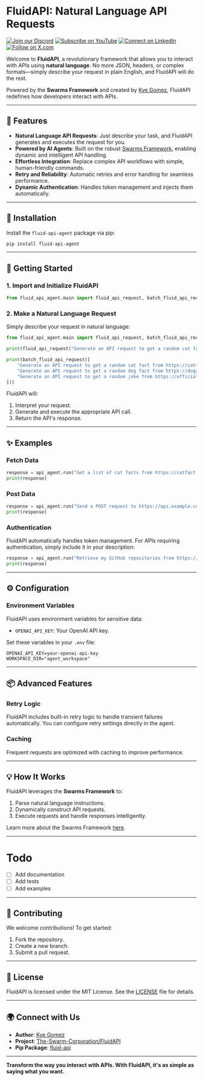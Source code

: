 # FluidAPI: Natural Language API Requests

[![Join our Discord](https://img.shields.io/badge/Discord-Join%20our%20server-5865F2?style=for-the-badge&logo=discord&logoColor=white)](https://discord.gg/agora-999382051935506503) [![Subscribe on YouTube](https://img.shields.io/badge/YouTube-Subscribe-red?style=for-the-badge&logo=youtube&logoColor=white)](https://www.youtube.com/@kyegomez3242) [![Connect on LinkedIn](https://img.shields.io/badge/LinkedIn-Connect-blue?style=for-the-badge&logo=linkedin&logoColor=white)](https://www.linkedin.com/in/kye-g-38759a207/) [![Follow on X.com](https://img.shields.io/badge/X.com-Follow-1DA1F2?style=for-the-badge&logo=x&logoColor=white)](https://x.com/kyegomezb)

Welcome to **FluidAPI**, a revolutionary framework that allows you to interact with APIs using **natural language**. No more JSON, headers, or complex formats—simply describe your request in plain English, and FluidAPI will do the rest.

Powered by the **Swarms Framework** and created by [Kye Gomez](https://github.com/kyegomez), FluidAPI redefines how developers interact with APIs.

---

## 🌟 Features

- **Natural Language API Requests**: Just describe your task, and FluidAPI generates and executes the request for you.
- **Powered by AI Agents**: Built on the robust [Swarms Framework](https://github.com/kyegomez/swarms), enabling dynamic and intelligent API handling.
- **Effortless Integration**: Replace complex API workflows with simple, human-friendly commands.
- **Retry and Reliability**: Automatic retries and error handling for seamless performance.
- **Dynamic Authentication**: Handles token management and injects them automatically.

---

## 🚀 Installation

Install the `fluid-api-agent` package via pip:

```bash
pip install fluid-api-agent
```

---

## 🔧 Getting Started

### 1. Import and Initialize FluidAPI
```python
from fluid_api_agent.main import fluid_api_request, batch_fluid_api_request
```

### 2. Make a Natural Language Request
Simply describe your request in natural language:

```python
from fluid_api_agent.main import fluid_api_request, batch_fluid_api_request

print(fluid_api_request("Generate an API request to get a random cat fact from https://catfact.ninja/fact"))

print(batch_fluid_api_request([
    "Generate an API request to get a random cat fact from https://catfact.ninja/fact",
    "Generate an API request to get a random dog fact from https://dogapi.dog/api/v2/facts", 
    "Generate an API request to get a random joke from https://official-joke-api.appspot.com/random_joke"
]))

```

FluidAPI will:
1. Interpret your request.
2. Generate and execute the appropriate API call.
3. Return the API's response.

---

## ✨ Examples

### Fetch Data
```python
response = api_agent.run("Get a list of cat facts from https://catfact.ninja/fact")
print(response)
```

### Post Data
```python
response = api_agent.run("Send a POST request to https://api.example.com/users with name='John Doe' and email='john.doe@example.com'")
print(response)
```

### Authentication
FluidAPI automatically handles token management. For APIs requiring authentication, simply include it in your description:
```python
response = api_agent.run("Retrieve my GitHub repositories from https://api.github.com/user/repos using my GitHub token")
print(response)
```

---

## ⚙️ Configuration

### Environment Variables
FluidAPI uses environment variables for sensitive data:
- `OPENAI_API_KEY`: Your OpenAI API key.

Set these variables in your `.env` file:
```env
OPENAI_API_KEY=your-openai-api-key
WORKSPACE_DIR="agent_workspace"

```

---

## 📦 Advanced Features

### Retry Logic
FluidAPI includes built-in retry logic to handle transient failures automatically. You can configure retry settings directly in the agent.

### Caching
Frequent requests are optimized with caching to improve performance.

---

## 💡 How It Works

FluidAPI leverages the **Swarms Framework** to:
1. Parse natural language instructions.
2. Dynamically construct API requests.
3. Execute requests and handle responses intelligently.

Learn more about the Swarms Framework [here](https://github.com/kyegomez/swarms).

---

# Todo
- [ ] Add documentation
- [ ] Add tests
- [ ] Add examples

----

## 🤝 Contributing

We welcome contributions! To get started:
1. Fork the repository.
2. Create a new branch.
3. Submit a pull request.

---

## 📝 License

FluidAPI is licensed under the MIT License. See the [LICENSE](https://github.com/The-Swarm-Corporation/fluidapi/blob/main/LICENSE) file for details.

---

## 🌍 Connect with Us

- **Author**: [Kye Gomez](https://github.com/kyegomez)
- **Project**: [The-Swarm-Corporation/FluidAPI](https://github.com/The-Swarm-Corporation/fluidapi)
- **Pip Package**: [fluid-api](https://pypi.org/project/fluid-api/)

---

**Transform the way you interact with APIs. With FluidAPI, it's as simple as saying what you want.**
